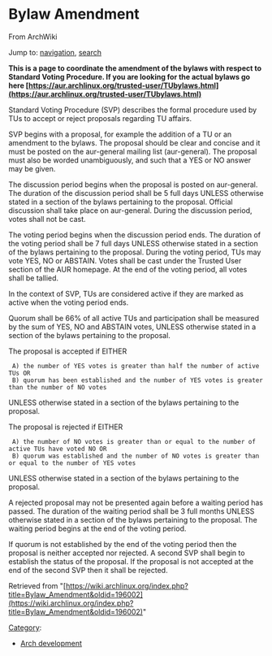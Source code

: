 # Bylaw Amendment

From ArchWiki

Jump to: [navigation](#column-one), [search](#searchInput)

**This is a page to coordinate the amendment of the bylaws with respect to Standard Voting Procedure. If you are looking for the actual bylaws go here [https://aur.archlinux.org/trusted-user/TUbylaws.html](https://aur.archlinux.org/trusted-user/TUbylaws.html)**

Standard Voting Procedure (SVP) describes the formal procedure used by TUs to accept or reject proposals regarding TU affairs.

SVP begins with a proposal, for example the addition of a TU or an amendment to the bylaws. The proposal should be clear and concise and it must be posted on the aur-general mailing list (aur-general). The proposal must also be worded unambiguously, and such that a YES or NO answer may be given.

The discussion period begins when the proposal is posted on aur-general. The duration of the discussion period shall be 5 full days UNLESS otherwise stated in a section of the bylaws pertaining to the proposal. Official discussion shall take place on aur-general. During the discussion period, votes shall not be cast.

The voting period begins when the discussion period ends. The duration of the voting period shall be 7 full days UNLESS otherwise stated in a section of the bylaws pertaining to the proposal. During the voting period, TUs may vote YES, NO or ABSTAIN. Votes shall be cast under the Trusted User section of the AUR homepage. At the end of the voting period, all votes shall be tallied.

In the context of SVP, TUs are considered active if they are marked as active when the voting period ends.

Quorum shall be 66% of all active TUs and participation shall be measured by the sum of YES, NO and ABSTAIN votes, UNLESS otherwise stated in a section of the bylaws pertaining to the proposal.

The proposal is accepted if EITHER

```
 A) the number of YES votes is greater than half the number of active TUs OR
 B) quorum has been established and the number of YES votes is greater than the number of NO votes

```

UNLESS otherwise stated in a section of the bylaws pertaining to the proposal.

The proposal is rejected if EITHER

```
 A) the number of NO votes is greater than or equal to the number of active TUs have voted NO OR
 B) quorum was established and the number of NO votes is greater than or equal to the number of YES votes

```

UNLESS otherwise stated in a section of the bylaws pertaining to the proposal.

A rejected proposal may not be presented again before a waiting period has passed. The duration of the waiting period shall be 3 full months UNLESS otherwise stated in a section of the bylaws pertaining to the proposal. The waiting period begins at the end of the voting period.

If quorum is not established by the end of the voting period then the proposal is neither accepted nor rejected. A second SVP shall begin to establish the status of the proposal. If the proposal is not accepted at the end of the second SVP then it shall be rejected.

Retrieved from "[https://wiki.archlinux.org/index.php?title=Bylaw_Amendment&oldid=196002](https://wiki.archlinux.org/index.php?title=Bylaw_Amendment&oldid=196002)"

[Category](/index.php/Special:Categories "Special:Categories"):

*   [Arch development](/index.php/Category:Arch_development "Category:Arch development")